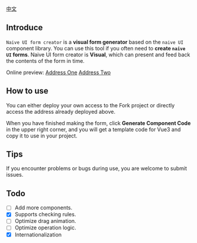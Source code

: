 [中文](https://github.com/doom-9/naive-ui-form-creator/blob/main/README.zh-CN.md)

## Introduce

`Naive UI form creator` is a **visual form generator** based on the `naive UI` component library. You can use this tool if you often need to **create `naive UI` forms**. Naive UI form creator is **Visual**, which can present and feed back the contents of the form in time.

Online preview: [Address One](https://naive-create-form.vercel.app/) [Address Two](https://naive-create-form-7etnzbd9494f6f-1300547621.ap-shanghai.app.tcloudbase.com/)

## How to use

You can either deploy your own access to the Fork project or directly access the address already deployed above.

When you have finished making the form, click **Generate Component Code** in the upper right corner, and you will get a template code for Vue3 and copy it to use in your project.

## Tips

If you encounter problems or bugs during use, you are welcome to submit issues.

## Todo

- [ ] Add more components.
- [x] Supports checking rules.
- [ ] Optimize drag animation.
- [ ] Optimize operation logic.
- [x] Internationalization
